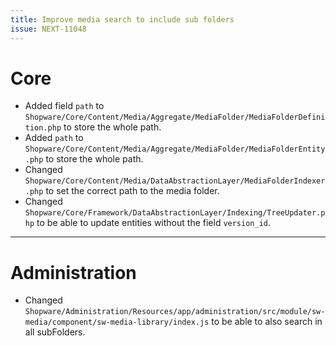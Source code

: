 ```yaml
---
title: Improve media search to include sub folders
issue: NEXT-11048
---
```

# Core
* Added field `path` to `Shopware/Core/Content/Media/Aggregate/MediaFolder/MediaFolderDefinition.php` to store the whole path.
* Added `path` to `Shopware/Core/Content/Media/Aggregate/MediaFolder/MediaFolderEntity.php` to store the whole path.
* Changed `Shopware/Core/Content/Media/DataAbstractionLayer/MediaFolderIndexer.php` to set the correct path to the media folder.
* Changed `Shopware/Core/Framework/DataAbstractionLayer/Indexing/TreeUpdater.php` to be able to update entities without the field `version_id`.
___
# Administration
* Changed `Shopware/Administration/Resources/app/administration/src/module/sw-media/component/sw-media-library/index.js` to be able to also search in all subFolders.
